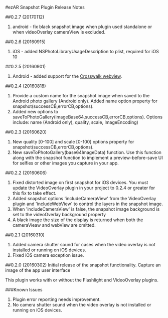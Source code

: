 #ezAR Snapshot Plugin Release Notes

##0.2.7 (20170112)
1. android - fix black snapshot image when plugin used standalone or when videoOverlay cameraView is excluded.

##0.2.6 (20160915)
1. iOS - added NSPhotoLibraryUsageDescription to plist, required for iOS 10


##0.2.5 (20160901)
1. Android - added support for the [Crosswalk webview](https://crosswalk-project.org/). 


##0.2.4 (20160818)
1. Provide a custom name for the snapshot image when saved to the Android photo gallery (Android only). 
Added name option property for snapshot(successCB,errorCB,options).
2. Added new options to saveToPhotoGallery(imageBase64,successCB,errorCB,options). Options include:
name (Android only), quality, scale, ImageEncoding)


##0.2.3 (20160620)
1. New quality [0-100] and scale [0-100] options property for snapshot(successCB,errorCB,options). 
2. New saveToPhotoGallery(base64ImageData) function. Use this function along with the snapshot function 
to implement a preview-before-save UI for selfies or other images you capture in your app.


##0.2.2 (20160606)
1. Fixed distorted image on first snapshot for iOS devices. You must update the VideoOverlay plugin in your project to 0.2.4 or greater for 
this fix to take effect.
2. Added snapshot options 'includeCameraView' from the VideoOverlay plugin and  'includeWebView' to control the layers in the snapshot image.
3. When 'includeCameraView' is false, the snapshot image background is set to  the videoOverlay background property
4. A black image the size of the display is returned when both the cameraVieaw 
and webView are omitted.  


##0.2.1 (20160310)
1. Added camera shutter sound for cases when the video overlay is not installed or running on iOS devices.
2. Fixed iOS camera exception issue.


##0.2.0 (20160302)
Initial release of the snapshot functionality. Capture an image of the app user interface

This plugin works with or without the Flashlight and VideoOverlay plugins.

###Known Issues
1. Plugin error reporting needs improvement.
2. No camera shutter sound when the video overlay is not installed or running on iOS devices.

